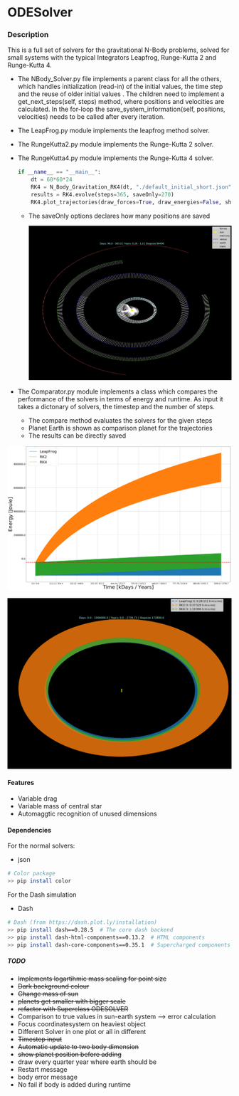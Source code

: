 # ODESolver

### Description

This is a full set of solvers for the gravitational N-Body problems, solved for small systems with the typical Integrators Leapfrog, Runge-Kutta 2 and Runge-Kutta 4.

* The NBody_Solver.py file implements a parent class for all the others, which handles initialization (read-in) of the initial values, the time step and the reuse of older initial values . The children need to implement a get_next_steps(self, steps) method, where positions and velocities are calculated. In the for-loop the save_system_information(self, positions, velocities) needs to be called after every iteration.

* The LeapFrog.py module implements the leapfrog method solver.

* The RungeKutta2.py module implements the Runge-Kutta 2 solver.

* The RungeKutta4.py module implements the Runge-Kutta 4 solver.

  ```python
  if __name__ == "__main__":
      dt = 60*60*24
      RK4 = N_Body_Gravitation_RK4(dt, "./default_initial_short.json", verbose=True)
      results = RK4.evolve(steps=365, saveOnly=270)
      RK4.plot_trajectories(draw_forces=True, draw_energies=False, show=True, save=True)
  ```

  * The saveOnly options declares how many positions are saved

    ![Force RK4](https://raw.githubusercontent.com/tneuer/NBodySolver/master/Figures/Trajectories_N_Body_Gravitation_RK4_365.png)

* The Comparator.py module implements a class which compares the performance of the solvers in terms of energy and runtime. As input it takes a dictonary of solvers, the timestep and the number of steps.
  * The compare method evaluates the solvers for the given steps
  * Planet Earth is shown as comparison planet for the trajectories
  * The results can be directly saved



![Energies](https://raw.githubusercontent.com/tneuer/NBodySolver/master/Figures/Energies_500k.png)



![Trajectories](https://raw.githubusercontent.com/tneuer/NBodySolver/master/Figures/Trajectories_500k.png)



#### Features

* Variable drag
* Variable mass of central star
* Automaggtic recognition of unused dimensions



#### Dependencies

For the normal solvers:

- json

```bash
# Color package
>> pip install color
```



For the Dash simulation

- Dash

``` bash
# Dash (from https://dash.plot.ly/installation)
>> pip install dash==0.28.5  # The core dash backend
>> pip install dash-html-components==0.13.2  # HTML components
>> pip install dash-core-components==0.35.1  # Supercharged components
```





##### TODO

- ~~Implements logartihmic mass scaling for point size~~
- ~~Dark background colour~~
- ~~Change mass of sun~~
- ~~planets get smaller with bigger scale~~
- ~~refactor with Superclass ODESOLVER~~
- Comparison to true values in sun-earth system --> error calculation
- Focus coordinatesystem on heaviest object
- Different Solver in one plot or all in different
- ~~Timestep input~~
- ~~Automatic update to two body dimension~~
- ~~show planet position before adding~~
- draw every quarter year where earth should be
- Restart message 
- body error message
- No fail if body is added during runtime